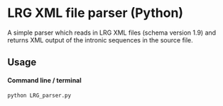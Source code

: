 # LRG XML file parser (Python)

A simple parser which reads in LRG XML files (schema version 1.9) and returns XML output of the intronic sequences in the source file.

## Usage

#### Command line / terminal

```bash
python LRG_parser.py
```

